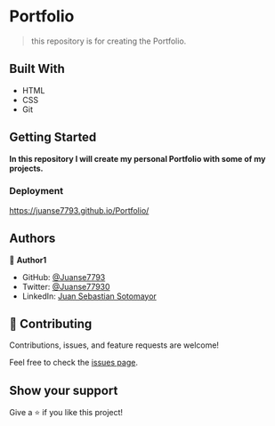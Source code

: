 # Portfolio

> this repository is for creating the Portfolio.


## Built With

- HTML
- CSS
- Git

## Getting Started

**In this repository I will create my personal Portfolio with some of my projects.**


### Deployment

https://juanse7793.github.io/Portfolio/

## Authors

👤 **Author1**

- GitHub: [@Juanse7793](https://github.com/Juanse7793)
- Twitter: [@Juanse77930](https://twitter.com/Juanse77930)
- LinkedIn: [Juan Sebastian Sotomayor](https://linkedin.com/in/juan-sebastian-sotomayor-2bb395198)


## 🤝 Contributing

Contributions, issues, and feature requests are welcome!

Feel free to check the [issues page](../../issues/).

## Show your support

Give a ⭐️ if you like this project!
